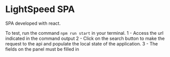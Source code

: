 # LightSpeed SPA

SPA developed with react.

To test, run the command `npm run start` in your terminal.
1 - Access the url indicated in the command output
2 - Click on the search button to make the request to the api and populate the local state of the application.
3 - The fields on the panel must be filled in
